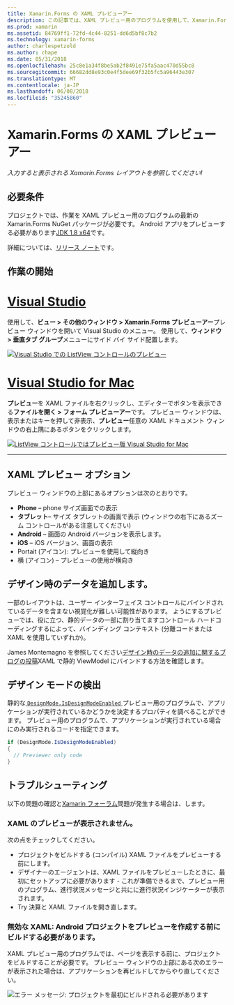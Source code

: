 ```yaml
---
title: Xamarin.Forms の XAML プレビューアー
description: この記事では、XAML プレビュー用のプログラムを使用して、Xamarin.Forms レイアウトを入力すると、レンダリング、表示する方法について説明します。 XAML プレビュー用のプログラムは Visual Studio 2017 と Visual Studio for mac の両方で使用できます。
ms.prod: xamarin
ms.assetid: 84769ff1-72fd-4c44-8251-dd6d5bf8c7b2
ms.technology: xamarin-forms
author: charlespetzold
ms.author: chape
ms.date: 05/31/2018
ms.openlocfilehash: 25c8e1a34f8be5ab2f8491e75fa5aac470d55bc8
ms.sourcegitcommit: 66682dd8e93c0e4f5dee69f32b5fc5a96443e307
ms.translationtype: MT
ms.contentlocale: ja-JP
ms.lasthandoff: 06/08/2018
ms.locfileid: "35245860"
---
```

# <a name="xaml-previewer-for-xamarinforms"></a>Xamarin.Forms の XAML プレビューアー

_入力すると表示される Xamarin.Forms レイアウトを参照してください!_

## <a name="requirements"></a>必要条件

プロジェクトでは、作業を XAML プレビュー用のプログラムの最新の Xamarin.Forms NuGet パッケージが必要です。 Android アプリをプレビューする必要があります[JDK 1.8 x64](http://www.oracle.com/technetwork/java/javase/downloads/jdk8-downloads-2133151.html)です。

詳細については、[リリース ノート](https://developer.xamarin.com/releases/studio/xamarin.studio_6.2/xamarin.studio_6.2/#Xamarin_Forms_Previewer)です。

## <a name="getting-started"></a>作業の開始

# <a name="visual-studiotabvswin"></a>[Visual Studio](#tab/vswin)

使用して、**ビュー > その他のウィンドウ > Xamarin.Forms プレビューアー**プレビュー ウィンドウを開いて Visual Studio のメニュー。 使用して、**ウィンドウ > 垂直タブ グループ**メニューにサイド バイ サイド配置します。

[![Visual Studio での ListView コントロールのプレビュー](xaml-previewer-images/xamlp-list-vs-sml.png "Visual Studio でのフォーム プレビューアー")](xaml-previewer-images/xamlp-list-vs.png#lightbox "Visual Studio でのフォーム プレビューアー")

# <a name="visual-studio-for-mactabvsmac"></a>[Visual Studio for Mac](#tab/vsmac)

**プレビュー**を XAML ファイルを右クリックし、エディターでボタンを表示できる**ファイルを開く > フォーム プレビューアー**です。 プレビュー ウィンドウは、表示またはキーを押して非表示、**プレビュー**任意の XAML ドキュメント ウィンドウの右上隅にあるボタンをクリックします。

[![ListView コントロールではプレビュー版 Visual Studio for Mac](xaml-previewer-images/xamlp-list-sml.png "Mac 用の Visual Studio でのフォーム プレビューアー")](xaml-previewer-images/xamlp-list.png#lightbox "Mac 用の Visual Studio でのフォーム プレビューアー")

-----

## <a name="xaml-preview-options"></a>XAML プレビュー オプション

プレビュー ウィンドウの上部にあるオプションは次のとおりです。

* **Phone** – phone サイズ画面での表示
* **タブレット**– サイズ タブレットの画面で表示 (ウィンドウの右下にあるズーム コントロールがある注意してください)
* **Android** – 画面の Android バージョンを表示します。
* **iOS** – iOS バージョン、画面の表示
* Portait (アイコン): プレビューを使用して縦向き
* 横 (アイコン) – プレビューの使用が横向き

## <a name="adding-design-time-data"></a>デザイン時のデータを追加します。

一部のレイアウトは、ユーザー インターフェイス コントロールにバインドされているデータを含まない視覚化が難しい可能性があります。 ようにするプレビューでは、役に立つ、静的データの一部に割り当てますコントロール ハードコーディングするによって、バインディング コンテキスト (分離コードまたは XAML を使用していずれか)。

James Montemagno を参照してください[デザイン時のデータの追加に関するブログの投稿](http://motzcod.es/post/143702671962/xamarinforms-xaml-previewer-design-time-data)XAML で静的 ViewModel にバインドする方法を確認します。

## <a name="detecting-design-mode"></a>デザイン モードの検出

静的な[ `DesignMode.IsDesignModeEnabled` ](xref:Xamarin.Forms.DesignMode.IsDesignModeEnabled)プレビュー用のプログラムで、アプリケーションが実行されているかどうかを決定するプロパティを調べることができます。 プレビュー用のプログラムで、アプリケーションが実行されている場合にのみ実行されるコードを指定できます。

```csharp
if (DesignMode.IsDesignModeEnabled)
{
  // Previewer only code  
}
```

## <a name="troubleshooting"></a>トラブルシューティング

以下の問題の確認と[Xamarin フォーラム](https://forums.xamarin.com/categories/xamarin-forms)問題が発生する場合は、します。

### <a name="xaml-preview-isnt-showing"></a>XAML のプレビューが表示されません。

次の点をチェックしてください。

* プロジェクトをビルドする (コンパイル) XAML ファイルをプレビューする前にします。
* デザイナーのエージェントは、XAML ファイルをプレビューしたときに、最初にセットアップに必要があります - これが準備できるまで、プレビュー用のプログラム、進行状況メッセージと共にに進行状況インジケーターが表示されます。
* Try 決算と XAML ファイルを開き直します。

### <a name="invalid-xaml-the-android-project-needs-to-built-before-preview-can-be-created"></a>無効な XAML: Android プロジェクトをプレビューを作成する前にビルドする必要があります。

XAML プレビュー用のプログラムでは、ページを表示する前に、プロジェクトをビルドすることが必要です。
プレビュー ウィンドウの上部にある次のエラーが表示された場合は、アプリケーションを再ビルドしてからやり直してください。

![エラー メッセージ: プロジェクトを最初にビルドされる必要があります](xaml-previewer-images/error-not-built-sml.png "エラー メッセージ: プロジェクトをリビルドします")
